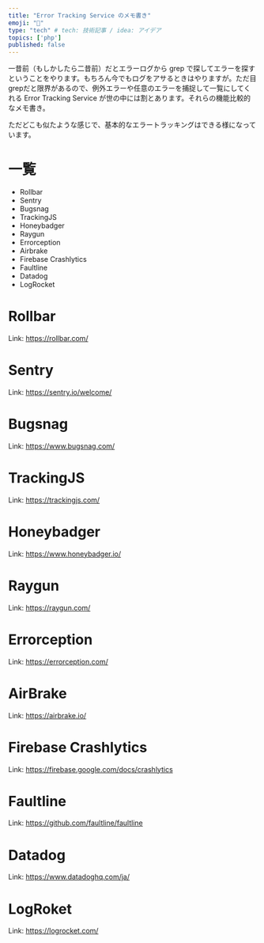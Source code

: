 ```yaml
---
title: "Error Tracking Service のメモ書き"
emoji: "👀"
type: "tech" # tech: 技術記事 / idea: アイデア
topics: ['php']
published: false
---
```


一昔前（もしかしたら二昔前）だとエラーログから grep で探してエラーを探すということをやります。もちろん今でもログをアサるときはやりますが。ただ目grepだと限界があるので、例外エラーや任意のエラーを捕捉して一覧にしてくれる Error Tracking Service が世の中には割とあります。それらの機能比較的なメモ書き。

ただどこも似たような感じで、基本的なエラートラッキングはできる様になっています。


# 一覧


- Rollbar
- Sentry
- Bugsnag
- TrackingJS
- Honeybadger
- Raygun
- Errorception
- Airbrake
- Firebase Crashlytics
- Faultline
- Datadog
- LogRocket


# Rollbar

Link: https://rollbar.com/

# Sentry

Link: https://sentry.io/welcome/

# Bugsnag

Link: https://www.bugsnag.com/

# TrackingJS

Link: https://trackingjs.com/

# Honeybadger

Link: https://www.honeybadger.io/

# Raygun

Link: https://raygun.com/

# Errorception

Link: https://errorception.com/


# AirBrake

Link: https://airbrake.io/


# Firebase Crashlytics

Link: https://firebase.google.com/docs/crashlytics


# Faultline

Link: https://github.com/faultline/faultline


# Datadog

Link: https://www.datadoghq.com/ja/

# LogRoket

Link: https://logrocket.com/



